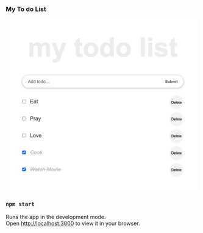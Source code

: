 ### My To do List

![myToDoList](./myToDo.png?raw=true "myTodo")

### `npm start`

Runs the app in the development mode.\
Open [http://localhost:3000](http://localhost:3000) to view it in your browser.



